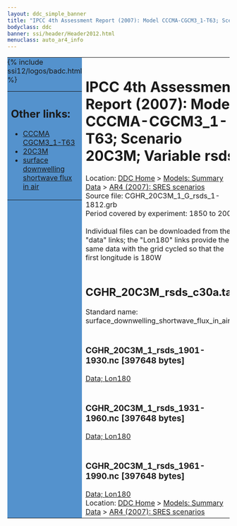```yaml
---
layout: ddc_simple_banner
title: "IPCC 4th Assessment Report (2007): Model CCCMA-CGCM3_1-T63; Scenario 20C3M; Variable rsds"
bodyclass: ddc
banner: ssi/header/Header2012.html
menuclass: auto_ar4_info
---
```



<table width="100%" border="0" cellspacing="0" cellpadding="0" style="border-collapse: collapse;">
<tr style="margin:0;padding:0;border:0;">
<td style="margin:0;padding:0;border:0;height:1pt;width:150pt;background:#5492CD;" valign="top" >

<div id="lh-col2" class="auto_ar4_info">
<table class="menumain" bgcolor="#5492CD" cellspacing="0" width="100%" border="0">
<tr><td>
<h2> Other links:</h2>
<ul>
<li><a href="/auto/ar4/model-CCCMA-CGCM3_1-T63.html">CCCMA<br/>CGCM3_1-T63</a></li>
<li><a href="/auto/ar4/scenario-20C3M.html">20C3M</a></li>
<li><a href="/auto/ar4/var-surface_downwelling_shortwave_flux_in_air.html">surface downwelling<br/> shortwave flux in air</a></li>
</ul>
</td></tr>
{% include ssi12/logos/badc.html %}
</table>
</div>
</td>
<td><h1>IPCC 4th Assessment Report (2007): Model CCCMA-CGCM3_1-T63; Scenario 20C3M; Variable rsds</h1>

<!-- Breadcrumb1 -->
<div id="breadcrumb1" align="left">
Location: <a href="/index.html">DDC Home</a> > <a href="/sim/gcm_clim/">Models: Summary Data</a>
> <a href="/sim/gcm_clim/SRES_AR4/index.html">AR4 (2007): SRES scenarios</a>
</div>
<!-- End of Breadcrumb1 -->Source file: CGHR_20C3M_1_G_rsds_1-1812.grb
<br/>
Period covered by experiment: 1850 to 2000<br/>
<br/>Individual files can be downloaded from the "data" links; the "Lon180" links provide the same data
         with the grid cycled so that the first longitude is 180W<br/>
<br/><h2>CGHR_20C3M_rsds_c30a.tar</h2>
Standard name: surface_downwelling_shortwave_flux_in_air<br>
<br/><h3>CGHR_20C3M_1_rsds_1901-1930.nc [397648 bytes]</h3>
<a href="/cgi-bin/downl/ar4_nc/rsds/CGHR_20C3M_1_rsds_1901-1930.nc">Data; </a><a href="/cgi-bin/downl/ar4_nc/rsds/CGHR_20C3M_1_rsds_1901-1930.cyto180.nc"> Lon180</a><br/>
<br/><h3>CGHR_20C3M_1_rsds_1931-1960.nc [397648 bytes]</h3>
<a href="/cgi-bin/downl/ar4_nc/rsds/CGHR_20C3M_1_rsds_1931-1960.nc">Data; </a><a href="/cgi-bin/downl/ar4_nc/rsds/CGHR_20C3M_1_rsds_1931-1960.cyto180.nc"> Lon180</a><br/>
<br/><h3>CGHR_20C3M_1_rsds_1961-1990.nc [397648 bytes]</h3>
<a href="/cgi-bin/downl/ar4_nc/rsds/CGHR_20C3M_1_rsds_1961-1990.nc">Data; </a><a href="/cgi-bin/downl/ar4_nc/rsds/CGHR_20C3M_1_rsds_1961-1990.cyto180.nc"> Lon180</a><br/>
<!-- Breadcrumb2 -->
<div id="breadcrumb2" align="left">
Location: <a href="/index.html">DDC Home</a> > <a href="/sim/gcm_clim/">Models: Summary Data</a>
> <a href="/sim/gcm_clim/SRES_AR4/index.html">AR4 (2007): SRES scenarios</a>
</div>
<!-- End of Breadcrumb2 --></td></tr></table>
